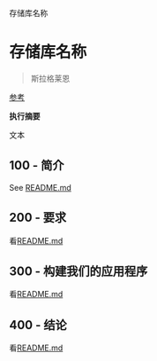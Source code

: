 存储库名称

# 存储库名称

> 斯拉格莱恩

[参考](./REFERENCES.md)

**执行摘要**

文本

## 100 - 简介

See [README.md](./100/README.md)

## 200 - 要求

看[README.md](./200/README.md)

## 300 - 构建我们的应用程序

看[README.md](./300/README.md)

## 400 - 结论

看[README.md](./400/README.md)

